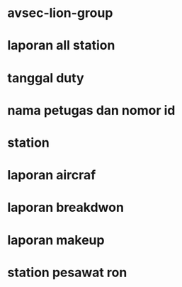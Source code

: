 # avsec-lion-group #
# laporan all station #
# tanggal duty #
# nama petugas dan nomor id #
# station #
# laporan aircraf #
# laporan breakdwon #
# laporan makeup #
# station pesawat ron #
